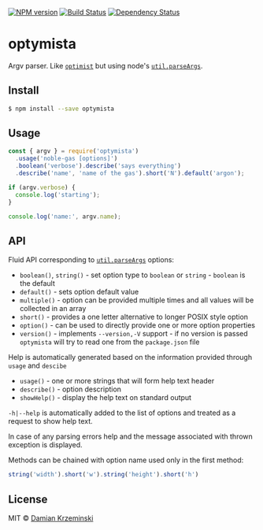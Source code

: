 [![NPM version][npm-image]][npm-url]
[![Build Status][build-image]][build-url]
[![Dependency Status][deps-image]][deps-url]

# optymista

Argv parser. Like [`optimist`][optimist] but using node's [`util.parseArgs`][util-parse-args].

## Install

```sh
$ npm install --save optymista
```

## Usage

```js
const { argv } = require('optymista')
  .usage('noble-gas [options]')
  .boolean('verbose').describe('says everything')
  .describe('name', 'name of the gas').short('N').default('argon');

if (argv.verbose) {
  console.log('starting');
}

console.log('name:', argv.name);
```

## API

Fluid API corresponding to [`util.parseArgs`][util-parse-args] options:

- `boolean()`, `string()` - set option type to `boolean` or `string` - `boolean` is the default
- `default()` - sets option default value
- `multiple()` - option can be provided multiple times and all values will be collected in an array
- `short()` - provides a one letter alternative to longer POSIX style option
- `option()` - can be used to directly provide one or more option properties
- `version()` - implements `--version,-V` support - if no version is passed `optymista` will try to read
  one from the `package.json` file

Help is automatically generated based on the information provided through `usage` and `descibe`

- `usage()` - one or more strings that will form help text header
- `describe()` - option description
- `showHelp()` - display the help text on standard output 

`-h|--help` is automatically added to the list of options and treated as a request to show help text.

In case of any parsing errors help and the message associated with thrown exception is displayed.

Methods can be chained with option name used only in the first method:

```js
string('width').short('w').string('height').short('h')
```

## License

MIT © [Damian Krzeminski](https://pirxpilot.me)

[npm-image]: https://img.shields.io/npm/v/optymista
[npm-url]: https://npmjs.org/package/optymista

[build-url]: https://github.com/pirxpilot/optymista/actions/workflows/check.yaml
[build-image]: https://img.shields.io/github/actions/workflow/status/pirxpilot/optymista/check.yaml?branch=main

[deps-image]: https://img.shields.io/librariesio/release/npm/optymista
[deps-url]: https://libraries.io/npm/optymista

[util-parse-args]: https://nodejs.org/api/util.html#utilparseargsconfig
[optimist]: https://npmjs.org/package/optimist
